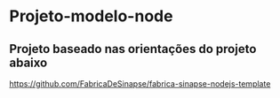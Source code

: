 # Projeto-modelo-node

## Projeto baseado nas orientações do projeto abaixo

https://github.com/FabricaDeSinapse/fabrica-sinapse-nodejs-template
